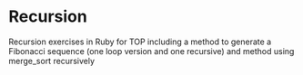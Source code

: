 # Recursion
Recursion exercises in Ruby for TOP including a method to generate a Fibonacci sequence (one loop version and one recursive) and method using merge_sort recursively
